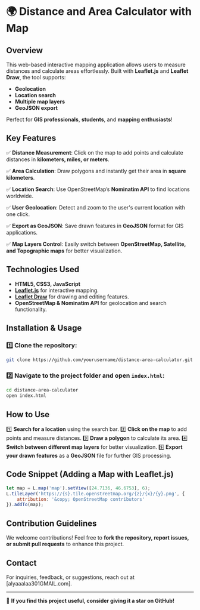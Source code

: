# 🌍 Distance and Area Calculator with Map


##  Overview
This web-based interactive mapping application allows users to measure distances and calculate areas effortlessly. Built with **Leaflet.js** and **Leaflet Draw**, the tool supports:
- **Geolocation**
- **Location search**
- **Multiple map layers**
- **GeoJSON export**

Perfect for **GIS professionals**, **students**, and **mapping enthusiasts**!

##  Key Features
✅ **Distance Measurement**: Click on the map to add points and calculate distances in **kilometers, miles, or meters**.

✅ **Area Calculation**: Draw polygons and instantly get their area in **square kilometers**.

✅ **Location Search**: Use OpenStreetMap’s **Nominatim API** to find locations worldwide.

✅ **User Geolocation**: Detect and zoom to the user's current location with one click.

✅ **Export as GeoJSON**: Save drawn features in **GeoJSON** format for GIS applications.

✅ **Map Layers Control**: Easily switch between **OpenStreetMap, Satellite, and Topographic maps** for better visualization.

##  Technologies Used
- **HTML5, CSS3, JavaScript**
- **[Leaflet.js](https://leafletjs.com/)** for interactive mapping.
- **[Leaflet Draw](https://github.com/Leaflet/Leaflet.draw)** for drawing and editing features.
- **OpenStreetMap & Nominatim API** for geolocation and search functionality.

##  Installation & Usage
### 1️⃣ Clone the repository:
```bash
git clone https://github.com/yourusername/distance-area-calculator.git
```
### 2️⃣ Navigate to the project folder and open `index.html`:
```bash
cd distance-area-calculator
open index.html
```

##  How to Use
1️⃣ **Search for a location** using the search bar.
2️⃣ **Click on the map** to add points and measure distances.
3️⃣ **Draw a polygon** to calculate its area.
4️⃣ **Switch between different map layers** for better visualization.
5️⃣ **Export your drawn features** as a **GeoJSON** file for further GIS processing.

##  Code Snippet (Adding a Map with Leaflet.js)
```javascript
let map = L.map('map').setView([24.7136, 46.6753], 6);
L.tileLayer('https://{s}.tile.openstreetmap.org/{z}/{x}/{y}.png', {
    attribution: '&copy; OpenStreetMap contributors'
}).addTo(map);
```

##  Contribution Guidelines
We welcome contributions! Feel free to **fork the repository, report issues, or submit pull requests** to enhance this project.

##  Contact
For inquiries, feedback, or suggestions, reach out at [alyaaalaa301GMAIL.com].

---

🌟 **If you find this project useful, consider giving it a star on GitHub!**

